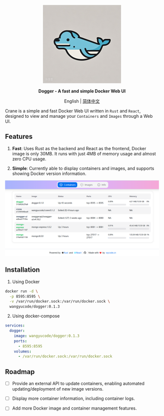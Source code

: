 <div align="center">
  <img src="logo.jpg" width=256></img>
  <p><strong>Dogger - A fast and simple Docker Web UI</strong></p>
  
  English | [简体中文](README.ZH-CN.md)
  
</div>

Crane is a simple and fast Docker Web UI written in `Rust` and `React`, designed to view and manage your `Containers` and `Images` through a Web UI.
## Features

1. **Fast**: Uses Rust as the backend and React as the frontend, Docker image is only 30MB. It runs with just 4MB of memory usage and almost zero CPU usage.

2. **Simple**: Currently able to display containers and images, and supports showing Docker version information.

![screenshot](/screenshot/1.png)

## Installation

1. Using Docker

```bash
docker run -d \
  -p 8595:8595 \
  -v /var/run/docker.sock:/var/run/docker.sock \
  wangyucode/dogger:0.1.3
```

2. Using docker-compose

```yaml
services:
  dogger:
    image: wangyucode/dogger:0.1.3
    ports:
      - 8595:8595
    volumes:
      - /var/run/docker.sock:/var/run/docker.sock
```

## Roadmap

- [ ] Provide an external API to update containers, enabling automated updating/deployment of new image versions.

- [ ] Display more container information, including container logs.

- [ ] Add more Docker image and container management features.
